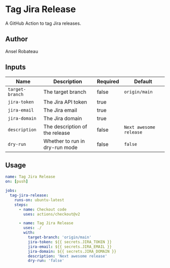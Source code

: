 # Tag Jira Release

A GitHub Action to tag Jira releases.

## Author

Ansel Robateau

## Inputs

| Name           | Description                                | Required | Default                |
|----------------|--------------------------------------------|----------|------------------------|
| `target-branch`| The target branch                          | false    | `origin/main`          |
| `jira-token`   | The Jira API token                         | true     |                        |
| `jira-email`   | The Jira email                             | true     |                        |
| `jira-domain`  | The Jira domain                            | true     |                        |
| `description`  | The description of the release             | false    | `Next awesome release` |
| `dry-run`      | Whether to run in dry-run mode             | false    | `false`                |


## Usage

```yaml
name: Tag Jira Release
on: [push]

jobs:
  tag-jira-release:
    runs-on: ubuntu-latest
    steps:
      - name: Checkout code
        uses: actions/checkout@v2

      - name: Tag Jira Release
        uses: ./
        with:
          target-branch: 'origin/main'
          jira-token: ${{ secrets.JIRA_TOKEN }}
          jira-email: ${{ secrets.JIRA_EMAIL }}
          jira-domain: ${{ secrets.JIRA_DOMAIN }}
          description: 'Next awesome release'
          dry-run: 'false'
